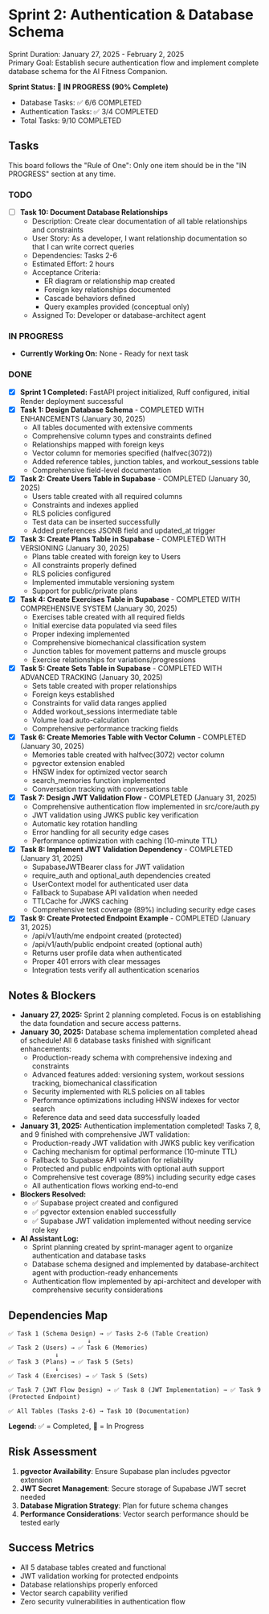 # **Sprint 2: Authentication & Database Schema**

Sprint Duration: January 27, 2025 - February 2, 2025  
Primary Goal: Establish secure authentication flow and implement complete database schema for the AI Fitness Companion.

**Sprint Status: 🏃 IN PROGRESS (90% Complete)**
- Database Tasks: ✅ 6/6 COMPLETED
- Authentication Tasks: ✅ 3/4 COMPLETED
- Total Tasks: 9/10 COMPLETED

## **Tasks**

This board follows the "Rule of One": Only one item should be in the "IN PROGRESS" section at any time.

### **TODO**

* [ ] **Task 10: Document Database Relationships**
  - Description: Create clear documentation of all table relationships and constraints
  - User Story: As a developer, I want relationship documentation so that I can write correct queries
  - Dependencies: Tasks 2-6
  - Estimated Effort: 2 hours
  - Acceptance Criteria:
    - ER diagram or relationship map created
    - Foreign key relationships documented
    - Cascade behaviors defined
    - Query examples provided (conceptual only)
  - Assigned To: Developer or database-architect agent

### **IN PROGRESS**

* **Currently Working On:** None - Ready for next task

### **DONE**

* [x] **Sprint 1 Completed:** FastAPI project initialized, Ruff configured, initial Render deployment successful
* [x] **Task 1: Design Database Schema** - COMPLETED WITH ENHANCEMENTS (January 30, 2025)
  - All tables documented with extensive comments
  - Comprehensive column types and constraints defined
  - Relationships mapped with foreign keys
  - Vector column for memories specified (halfvec(3072))
  - Added reference tables, junction tables, and workout_sessions table
  - Comprehensive field-level documentation
* [x] **Task 2: Create Users Table in Supabase** - COMPLETED (January 30, 2025)
  - Users table created with all required columns
  - Constraints and indexes applied
  - RLS policies configured
  - Test data can be inserted successfully
  - Added preferences JSONB field and updated_at trigger
* [x] **Task 3: Create Plans Table in Supabase** - COMPLETED WITH VERSIONING (January 30, 2025)
  - Plans table created with foreign key to Users
  - All constraints properly defined
  - RLS policies configured
  - Implemented immutable versioning system
  - Support for public/private plans
* [x] **Task 4: Create Exercises Table in Supabase** - COMPLETED WITH COMPREHENSIVE SYSTEM (January 30, 2025)
  - Exercises table created with all required fields
  - Initial exercise data populated via seed files
  - Proper indexing implemented
  - Comprehensive biomechanical classification system
  - Junction tables for movement patterns and muscle groups
  - Exercise relationships for variations/progressions
* [x] **Task 5: Create Sets Table in Supabase** - COMPLETED WITH ADVANCED TRACKING (January 30, 2025)
  - Sets table created with proper relationships
  - Foreign keys established
  - Constraints for valid data ranges applied
  - Added workout_sessions intermediate table
  - Volume load auto-calculation
  - Comprehensive performance tracking fields
* [x] **Task 6: Create Memories Table with Vector Column** - COMPLETED (January 30, 2025)
  - Memories table created with halfvec(3072) vector column
  - pgvector extension enabled
  - HNSW index for optimized vector search
  - search_memories function implemented
  - Conversation tracking with conversations table
* [x] **Task 7: Design JWT Validation Flow** - COMPLETED (January 31, 2025)
  - Comprehensive authentication flow implemented in src/core/auth.py
  - JWT validation using JWKS public key verification
  - Automatic key rotation handling
  - Error handling for all security edge cases
  - Performance optimization with caching (10-minute TTL)
* [x] **Task 8: Implement JWT Validation Dependency** - COMPLETED (January 31, 2025)
  - SupabaseJWTBearer class for JWT validation
  - require_auth and optional_auth dependencies created
  - UserContext model for authenticated user data
  - Fallback to Supabase API validation when needed
  - TTLCache for JWKS caching
  - Comprehensive test coverage (89%) including security edge cases
* [x] **Task 9: Create Protected Endpoint Example** - COMPLETED (January 31, 2025)
  - /api/v1/auth/me endpoint created (protected)
  - /api/v1/auth/public endpoint created (optional auth)
  - Returns user profile data when authenticated
  - Proper 401 errors with clear messages
  - Integration tests verify all authentication scenarios

## **Notes & Blockers**

* **January 27, 2025:** Sprint 2 planning completed. Focus is on establishing the data foundation and secure access patterns.
* **January 30, 2025:** Database schema implementation completed ahead of schedule! All 6 database tasks finished with significant enhancements:
  - Production-ready schema with comprehensive indexing and constraints
  - Advanced features added: versioning system, workout sessions tracking, biomechanical classification
  - Security implemented with RLS policies on all tables
  - Performance optimizations including HNSW indexes for vector search
  - Reference data and seed data successfully loaded
* **January 31, 2025:** Authentication implementation completed! Tasks 7, 8, and 9 finished with comprehensive JWT validation:
  - Production-ready JWT validation with JWKS public key verification
  - Caching mechanism for optimal performance (10-minute TTL)
  - Fallback to Supabase API validation for reliability
  - Protected and public endpoints with optional auth support
  - Comprehensive test coverage (89%) including security edge cases
  - All authentication flows working end-to-end
* **Blockers Resolved:** 
  - ✅ Supabase project created and configured
  - ✅ pgvector extension enabled successfully
  - ✅ Supabase JWT validation implemented without needing service role key
* **AI Assistant Log:** 
  - Sprint planning created by sprint-manager agent to organize authentication and database tasks
  - Database schema designed and implemented by database-architect agent with production-ready enhancements
  - Authentication flow implemented by api-architect and developer with comprehensive security considerations

## **Dependencies Map**

```
✅ Task 1 (Schema Design) → ✅ Tasks 2-6 (Table Creation)
                      ↓
✅ Task 2 (Users) → ✅ Task 6 (Memories)
             ↓
✅ Task 3 (Plans) → ✅ Task 5 (Sets)
             ↓
✅ Task 4 (Exercises) → ✅ Task 5 (Sets)

✅ Task 7 (JWT Flow Design) → ✅ Task 8 (JWT Implementation) → ✅ Task 9 (Protected Endpoint)

✅ All Tables (Tasks 2-6) → Task 10 (Documentation)
```

**Legend:** ✅ = Completed, 🏃 = In Progress

## **Risk Assessment**

1. **pgvector Availability**: Ensure Supabase plan includes pgvector extension
2. **JWT Secret Management**: Secure storage of Supabase JWT secret needed
3. **Database Migration Strategy**: Plan for future schema changes
4. **Performance Considerations**: Vector search performance should be tested early

## **Success Metrics**

- All 5 database tables created and functional
- JWT validation working for protected endpoints
- Database relationships properly enforced
- Vector search capability verified
- Zero security vulnerabilities in authentication flow
